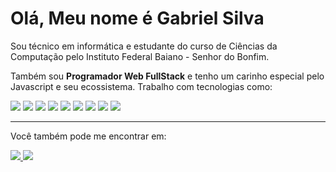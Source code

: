 <h1>Olá, Meu nome é Gabriel Silva</h1

Sou técnico em informática e estudante do curso de Ciências da Computação pelo Instituto Federal Baiano - Senhor do Bonfim.

Também sou **Programador Web FullStack** e tenho um carinho especial pelo Javascript e seu ecossistema. Trabalho com tecnologias como:

<div>
	<img src="https://img.shields.io/badge/JavaScript-323330?style=for-the-badge&logo=javascript&logoColor=F7DF1E" />
	<img src="https://img.shields.io/badge/Node.js-43853D?style=for-the-badge&logo=node.js&logoColor=white" />
	<img src="https://img.shields.io/badge/TypeScript-007ACC?style=for-the-badge&logo=typescript&logoColor=white" />
	<img src="https://img.shields.io/badge/React-20232A?style=for-the-badge&logo=react&logoColor=61DAFB" />
	<img src="https://img.shields.io/badge/Vue.js-35495E?style=for-the-badge&logo=vue.js&logoColor=4FC08D" />
	<img src="https://img.shields.io/badge/Docker-2CA5E0?style=for-the-badge&logo=docker&logoColor=white" />
	<img src="https://img.shields.io/badge/PostgreSQL-316192?style=for-the-badge&logo=postgresql&logoColor=white" />
	<img src="https://img.shields.io/badge/MongoDB-4EA94B?style=for-the-badge&logo=mongodb&logoColor=white" />
	<img src="https://img.shields.io/badge/redis-CC0000.svg?&style=for-the-badge&logo=redis&logoColor=white" />
</div>

<hr />

Você também pode me encontrar em:

<a href="https://www.instagram.com/gabrieljsillva">
	<img src="https://img.shields.io/badge/Instagram-E4405F?style=for-the-badge&logo=instagram&logoColor=white" />
</a>
<a href="https://www.linkedin.com/in/gabrieldjs21">
	<img src="https://img.shields.io/badge/LinkedIn-0077B5?style=for-the-badge&logo=linkedin&logoColor=white" />
</a>
